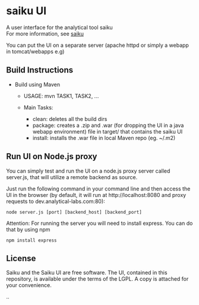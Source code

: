 saiku UI
==============================
A user interface for the analytical tool saiku <br />
For more information, see [saiku](http://saikuanalytics.com)

You can put the UI on a separate server (apache httpd or simply a webapp in tomcat/webapps e.g)

Build Instructions
------------------

* Build using Maven

	- USAGE: mvn TASK1, TASK2, ...
	
	- Main Tasks:
	
		+ clean: deletes all the build dirs
		+ package: creates a .zip and .war (for dropping the UI in a java webapp environment) file in target/ that contains the saiku UI
		+ install: installs the .war file in local Maven repo (eg. ~/.m2)


Run UI on Node.js proxy
------------------
You can simply test and run the UI on a node.js proxy server called server.js, that will utilize a remote backend as source.

Just run the following command in your command line and then access the UI in
the browser (by default, it will run at http://localhost:8080 and proxy requests to dev.analytical-labs.com:80):

    node server.js [port] [backend_host] [backend_port]


Attention: For running the server you will need to install express.
You can do that by using npm

    npm install express
    
License
------------------
Saiku and the Saiku UI are free software. The UI, contained in this repository,
is available under the terms of the LGPL. A copy is attached for your convenience.

..
